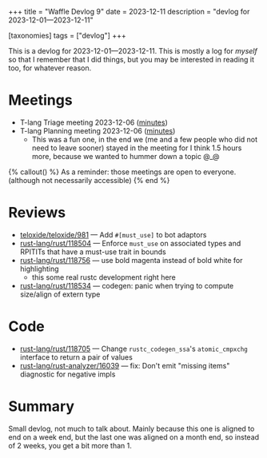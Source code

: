 +++
title = "Waffle Devlog 9"
date = 2023-12-11
description = "devlog for 2023-12-01—2023-12-11"

[taxonomies] 
tags = ["devlog"]
+++

This is a devlog for 2023-12-01—2023-12-11. This is mostly a log for *myself* so that I remember that I did things, but you may be interested in reading it too, for whatever reason.

<!-- more -->

# Meetings

- T-lang Triage meeting 2023-12-06 ([minutes](https://hackmd.io/Jtaa3G0SSsuSpZt897l2iQ))
- T-lang Planning meeting 2023-12-06 ([minutes](https://hackmd.io/jNCHJnQrQGiXwVPAmmdYCg))
    - This was a fun one, in the end we (me and a few people who did not need to leave sooner) stayed in the meeting for I think 1.5 hours more, because we wanted to hummer down a topic @\_@

{% callout() %}
As a reminder: those meetings are open to everyone. (although not necessarily accessible)
{% end %}

# Reviews

- [teloxide/teloxide/981](https://github.com/teloxide/teloxide/pull/981) — Add `#[must_use]` to bot adaptors
- [rust-lang/rust/118504](https://github.com/rust-lang/rust/pull/118504) — Enforce `must_use` on associated types and RPITITs that have a must-use trait in bounds
- [rust-lang/rust/118756](https://github.com/rust-lang/rust/pull/118756) — use bold magenta instead of bold white for highlighting
    - this some real rustc development right here
- [rust-lang/rust/118534](https://github.com/rust-lang/rust/pull/118534) — codegen: panic when trying to compute size/align of extern type

# Code

- [rust-lang/rust/118705](https://github.com/rust-lang/rust/pull/118705) — Change `rustc_codegen_ssa`'s `atomic_cmpxchg` interface to return a pair of values
- [rust-lang/rust-analyzer/16039](https://github.com/rust-lang/rust-analyzer/pull/16039) — fix: Don't emit "missing items" diagnostic for negative impls

# Summary

Small devlog, not much to talk about. Mainly because this one is aligned to end on a week end, but the last one was aligned on a month end, so instead of 2 weeks, you get a bit more than 1.

